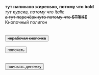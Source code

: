 <html>
<b>тут написано жиренько, потому что bold</b> <br>
<i>тут курсив, потому что italic</i><br>
<strike>а тут перечёркнуто потому что <b>STRIKE</b> </strike><br>
Кнопочный полигон <br> <br> <br>
<div> 
<button>  <strike>нерабочая кнопочка</strike> </button> <br> <br>
<button id="yandex" onclick="window.location.href='http://www.ya.ru';"> поискать 
</button> <br><br><br>
<button onclick="window.location.href='http://www.hh.ru';"> поискать денежку </button>
</div>


<div hidden> 
Милый котик - клик - ссылка<br>
<b>a - ссылка, которую "упаковываем"
img scr=адрес ссылки</b>
<a href="https://nailsrussia.github.io/">
<img src="https://i.pinimg.com/736x/e8/8f/30/e88f3028afe762960b7a2c11837b34d1.jpg" width="600" height="200" width="600">
</a>
</div>

<style>
  #yandex{
    font-size: 5px
    background-color: yellow !important;
  }

</style>

</html>

